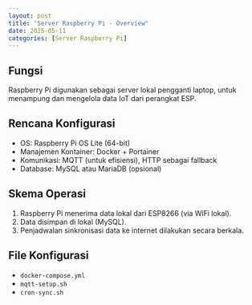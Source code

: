 ```yaml
---
layout: post
title: "Server Raspberry Pi - Overview"
date: 2025-05-11
categories: [Server Raspberry Pi]
---
```


## Fungsi

Raspberry Pi digunakan sebagai server lokal pengganti laptop, untuk menampung dan mengelola data IoT dari perangkat ESP.

## Rencana Konfigurasi

- OS: Raspberry Pi OS Lite (64-bit)
- Manajemen Kontainer: Docker + Portainer
- Komunikasi: MQTT (untuk efisiensi), HTTP sebagai fallback
- Database: MySQL atau MariaDB (opsional)

## Skema Operasi

1. Raspberry Pi menerima data lokal dari ESP8266 (via WiFi lokal).
2. Data disimpan di lokal (MySQL).
3. Penjadwalan sinkronisasi data ke internet dilakukan secara berkala.

## File Konfigurasi

- `docker-compose.yml`
- `mqtt-setup.sh`
- `cron-sync.sh`
